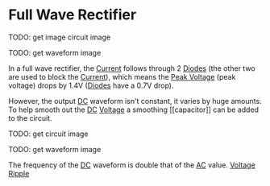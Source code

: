 # Full Wave Rectifier
TODO: get image circuit image

TODO: get waveform image

In a full wave rectifier, the [Current](../Ohms%20law/Current.md) follows through 2 [Diodes](../Diodes/Diodes.md) (the other two are used to block the [Current](../Ohms%20law/Current.md)), which means the [Peak Voltage](Peak%20Voltage.md) (peak voltage) drops by 1.4V ([Diodes](../Diodes/Diodes.md) have a 0.7V drop).

However, the output [DC](../DC.md) waveform isn't constant, it varies by huge amounts. To help smooth out the [DC](../DC.md) [Voltage](../Ohms%20law/Voltage.md) a smoothing [[capacitor]] can be added to the circuit.

TODO: get circuit image

TODO: get waveform image

The frequency of the [DC](../DC.md) waveform is double that of the [AC](../AC.md) value.
[Voltage Ripple](Voltage%20Ripple.md)

